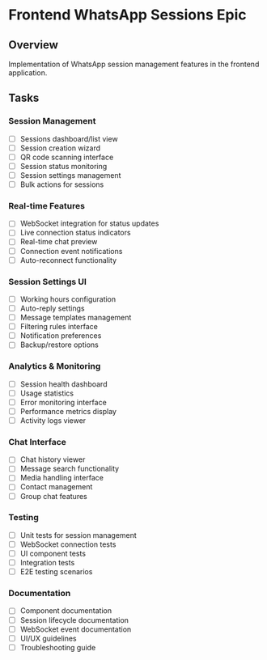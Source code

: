 # Frontend WhatsApp Sessions Epic

## Overview
Implementation of WhatsApp session management features in the frontend application.

## Tasks

### Session Management
- [ ] Sessions dashboard/list view
- [ ] Session creation wizard
- [ ] QR code scanning interface
- [ ] Session status monitoring
- [ ] Session settings management
- [ ] Bulk actions for sessions

### Real-time Features
- [ ] WebSocket integration for status updates
- [ ] Live connection status indicators
- [ ] Real-time chat preview
- [ ] Connection event notifications
- [ ] Auto-reconnect functionality

### Session Settings UI
- [ ] Working hours configuration
- [ ] Auto-reply settings
- [ ] Message templates management
- [ ] Filtering rules interface
- [ ] Notification preferences
- [ ] Backup/restore options

### Analytics & Monitoring
- [ ] Session health dashboard
- [ ] Usage statistics
- [ ] Error monitoring interface
- [ ] Performance metrics display
- [ ] Activity logs viewer

### Chat Interface
- [ ] Chat history viewer
- [ ] Message search functionality
- [ ] Media handling interface
- [ ] Contact management
- [ ] Group chat features

### Testing
- [ ] Unit tests for session management
- [ ] WebSocket connection tests
- [ ] UI component tests
- [ ] Integration tests
- [ ] E2E testing scenarios

### Documentation
- [ ] Component documentation
- [ ] Session lifecycle documentation
- [ ] WebSocket event documentation
- [ ] UI/UX guidelines
- [ ] Troubleshooting guide 